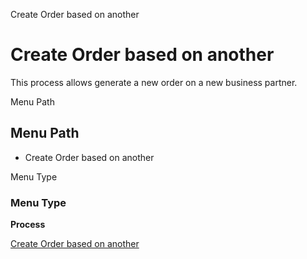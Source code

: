 
Create Order based on another
# Create Order based on another


This process allows generate a new order on a new business partner.

Menu Path
## Menu Path



- Create Order based on another

Menu Type
### Menu Type

**Process**


[Create Order based on another](../../functional-guide/process/process-c_pos-createorderbasedonanother.md)
